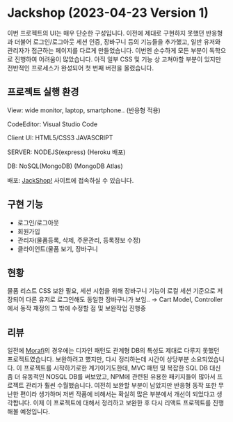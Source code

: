# Jackshop (2023-04-23 Version 1)

이번 프로젝트의 UI는 매우 단순한 구성입니다.
이전에 제대로 구현하지 못했던 반응형과 더불어 로그인/로그아웃 세션 인증, 장바구니 등의 기능들을 추가했고,
일반 유저와 관리자가 접근하는 페이지를 다르게 만들었습니다.
이번엔 순수하게 모든 부분이 독학으로 진행하여 어려움이 많았습니다.
아직 일부 CSS 및 기능 상 고쳐야할 부분이 있지만 전반적인 프로세스가 완성되어 첫 번째 버전을 올렸습니다.

## 프로젝트 실행 환경

View: wide monitor, laptop, smartphone.. (반응형 적용)

CodeEditor: Visual Studio Code

Client UI: HTML5/CSS3 JAVASCRIPT

SERVER: NODEJS(express) (Heroku 배포)

DB: NoSQL(MongoDB) (MongoDB Atlas)

배포: <a href="https://radiant-coast-52483.herokuapp.com/products" target="_blank">JackShop!</a> 사이트에 접속하실 수 있습니다.

## 구현 기능
* 로그인/로그아웃
* 회원가입
* 관리자(물품등록, 삭제, 주문관리, 등록정보 수정)
* 클라이언트(물품 보기, 장바구니  

## 현황
물품 리스트 CSS 보완 필요, 
세션 시험을 위해 장바구니 기능이 로컬 세션 기준으로 저장되어 다른 유저로 로그인해도 동일한 장바구니가 보임.. → Cart Model, Controller에서 동작 재정의 
그 밖에 수정할 점 및 보완작업 진행중

## 리뷰
일전에 <a href="https://github.com/jackerbell/Morafi" target="_blank">Morafi</a>의 경우에는 디자인 패턴도 관계형 DB의 특성도 제대로 다루지 못했던 프로젝트였습니다.
보완하려고 헀지만, 다시 정리하는데 시간이 상당부분 소요되었습니다.
이 프로젝트를 시작하기로한 계기이기도한데, MVC 패턴 및 복잡한 SQL DB 대신 좀 더 유동적인 NOSQL DB를 써보았고, NPM에 관련된 유용한 패키지들이 많아서 프로젝트 관리가 훨씬 수월했습니다.
여전히 보완할 부분이 남았지만 반응형 동작 또한 무난한 편이라 생가하며 저번 작품에 비해서는 확실히 많은 부분에서 개선이 되었다고 생각합니다.
이제 이 프로젝트에 대해서 정리하고 보완한 후 다시 리액트 프로젝트를 진행해볼 예정입니다.


